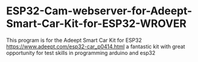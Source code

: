 # ESP32-Cam-webserver-for-Adeept-Smart-Car-Kit-for-ESP32-WROVER

This program is for the Adeept Smart Car Kit for ESP32 https://www.adeept.com/esp32-car_p0414.html
a fantastic kit with great opportunity for test skills in programming arduino and esp32

